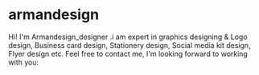 # armandesign
Hi! I'm Armandesign_designer .i am expert in graphics designing &amp; Logo design, Business card design, Stationery design, Social media kit design, Flyer design etc. Feel free to contact me, I'm looking forward to working with you:
